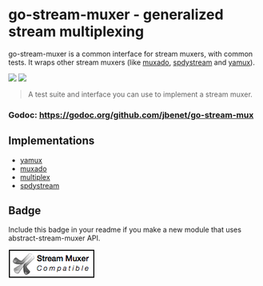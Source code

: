 # go-stream-muxer - generalized stream multiplexing


go-stream-muxer is a common interface for stream muxers, with common tests. It wraps other stream muxers (like [muxado](https://github.com/inconshreveable/muxado), [spdystream](https://github.com/docker/spdystream) and [yamux](https://github.com/hashicorp/yamux)).

[![](https://img.shields.io/badge/made%20by-Protocol%20Labs-blue.svg?style=flat-square)](http://ipn.io) [![](https://img.shields.io/badge/freenode-%23ipfs-blue.svg?style=flat-square)](http://webchat.freenode.net/?channels=%23ipfs)

> A test suite and interface you can use to implement a stream muxer.

### Godoc: https://godoc.org/github.com/jbenet/go-stream-mux

## Implementations

* [yamux](yamux)
* [muxado](muxado)
* [multiplex](multiplex)
* [spdystream](spdystream)

## Badge

Include this badge in your readme if you make a new module that uses abstract-stream-muxer API.

![](img/badge.png)
